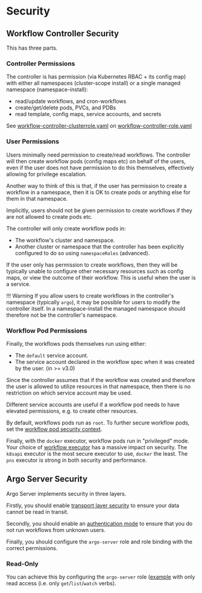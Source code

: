 # Security

## Workflow Controller Security

This has three parts.

### Controller Permissions

The controller is has permission (via Kubernetes RBAC + its config map) with either all namespaces (cluster-scope install) or a single managed namespace (namespace-install):

* read/update workflows, and cron-workflows
* create/get/delete pods, PVCs, and PDBs
* read template, config maps, service accounts, and secrets

See [workflow-controller-clusterrole.yaml](manifests/cluster-install/workflow-controller-rbac/workflow-controller-clusterrole.yaml) on [workflow-controller-role.yaml](manifests/namespace-install/workflow-controller-rbac/workflow-controller-role.yaml)

### User Permissions

Users minimally need permission to create/read workflows. The controller will then create workflow pods (config maps etc) on behalf of the users, even if the user does not have permission to do this themselves, effectively allowing for privilege escalation. 

Another way to think of this is that, if the user has permission to create a workflow in a namespace, then it is OK to create pods or anything else for them in that namespace.

Implicitly, users should not be given permission to create workflows if they are not allowed to create pods etc.

The controller will only create workflow pods in:

* The workflow's cluster and namespace. 
* Another cluster or namespace that the controller has been explicitly configured to do so using `namespaceRoles` (advanced). 

If the user only has permission to create workflows, then they will be typically unable to configure other necessary resources such as config maps, or view the outcome of their workflow. This is useful when the user is a service.  

!!! Warning
    If you allow users to create workflows in the controller's namespace (typically `argo`), it may be possible for users to modify the controller itself.  In a namespace-install the managed namespace should therefore not be the controller's namespace.

### Workflow Pod Permissions

Finally, the workflows pods themselves run using either:

* The `default` service account.
* The service account declared in the workflow spec when it was created by the user. (in >= v3.0)

Since the controller assumes that if the workflow was created and therefore the user is allowed to utilize resources in that namespace, then there is no restriction on which service account may be used.

Different service accounts are useful if a workflow pod needs to have elevated permissions, e.g. to create other resources.

By default, workflows pods run as `root`. To further secure workflow pods, set the [workflow pod security context](workflow-pod-security-context.md).

Finally, with the `docker` executor, workflow pods run in "privileged" mode. Your choice of [workflow executor](workflow-executors.md) has a massive impact on security. The `k8sapi` executor is the most secure executor to use, `docker` the least. The `pns` executor is strong in both security and performance.

## Argo Server Security

Argo Server implements security in three layers.

Firstly, you should enable [transport layer security](tls.md) to ensure your data cannot be read in transit.

Secondly, you should enable an [authentication mode](argo-server.md#auth-mode) to ensure that you do not run workflows from unknown users.

Finally, you should configure the `argo-server` role and role binding with the correct permissions.

### Read-Only

You can achieve this by configuring the `argo-server` role ([example](https://github.com/argoproj/argo/blob/master/manifests/namespace-install/argo-server-rbac/argo-server-role.yaml) with only read access (i.e. only `get`/`list`/`watch` verbs).
